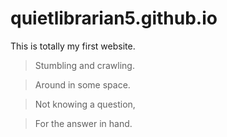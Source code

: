 # quietlibrarian5.github.io
This is totally my first website.

>Stumbling and crawling.

>Around in some space.

>Not knowing a question,

>For the answer in hand.
